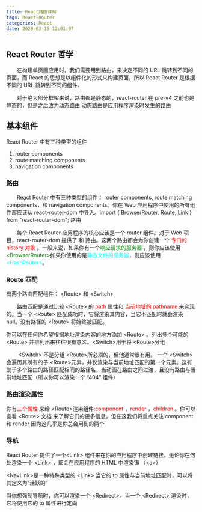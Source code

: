 ```yaml
---
title: React路由详解
tags: React-Router
categories: React
date: 2020-03-15 12:01:07
---
```


## React Router 哲学

&emsp;&emsp;在构建单页面应用时，我们需要用到路由，来决定不同的 URL 跳转到不同的页面，而 React 的思想是以组件化的形式来构建页面，所以 React Router 是根据不同的 URL 跳转到不同的组件。

&emsp;&emsp;对于绝大部分框架来说，路由都是静态的，react-router 在 pre-v4 之前也是静态的，但是之后改为动态路由
动态路由是应用程序渲染时发生的路由

## 基本组件

React Router 中有三种类型的组件

1. router components
2. route matching components
3. navigation components

### 路由

&emsp;&emsp;React Router 中有三种类型的组件： router components, route matching components，和 navigation components。你在 Web 应用程序中使用的所有组件都应该从 react-router-dom 中导入。import { BrowserRouter, Route, Link } from "react-router-dom";
路由

&emsp;&emsp;每个 React Router 应用程序的核心应该是一个 router 组件。对于 Web 项目，react-router-dom 提供了 <BrowserRouter> 和 <HashRouter> 路由。这两个路由都会为你创建一个 <font color="red">专门的 history 对象</font> 。一般来说，如果你有一个<font color="green">响应请求的服务器</font> ，则你应该使用 <font color="green">&lt;BrowserRouter&gt;</font>如果你使用的是<font color="#00FFFF">静态文件的服务器</font>，则应该使用<font color="#00FFFF">&lt;HashRouter&gt;</font>。

### Route 匹配

有两个路由匹配组件： &lt;Route&gt; 和 &lt;Switch&gt;

&emsp;&emsp;路由匹配是通过比较 &lt;Route&gt; 的 <font color="red">path</font> 属性和 <font color="red">当前地址的 pathname</font> 来实现的。当一个 &lt;Route&gt; 匹配成功时，它将渲染其内容，当它不匹配时就会渲染 null。没有路径的 &lt;Route&gt; 将始终被匹配。

你可以在任何你希望根据地址渲染内容的地方添加 &lt;Route&gt; 。列出多个可能的 &lt;Route&gt; 并排列出来往往很有意义。&lt;Switch&gt;用于将 &lt;Route&gt;分组

&emsp;&emsp; &lt;Switch&gt; 不是分组 &lt;Route&gt;所必须的，但他通常很有用。 一个 &lt;Switch&gt;会遍历其所有的子 &lt;Route&gt;元素，并仅渲染与当前地址匹配的第一个元素。这有助于多个路由的路径匹配相同的路径名，当动画在路由之间过渡，且没有路由与当前地址匹配（所以你可以渲染一个 “404” 组件）

### 路由渲染属性

你有<font color="red">三个属性</font> 来给 &lt;Route&gt;渲染组件:<font color="red">component </font> ，<font color="red">render</font> ，<font color="red">children</font> 。你可以查看 &lt;Route&gt; 文档 来了解它们的更多信息，但在这我们将重点关注 component 和 render 因为这几乎是你总会用到的两个

### 导航

React Router 提供了一个&lt;Link&gt; 组件来在你的应用程序中创建链接。无论你在何处渲染一个 &lt;Link&gt; ，都会在应用程序的 HTML 中渲染锚 （&lt;a&gt;）

&lt;NavLink&gt;是一种特殊类型的 &lt;Link&gt; 当它的 to 属性与当前地址匹配时，可以将其定义为“活跃的”

当你想强制导航时，你可以渲染一个 &lt;Redirect&gt;。当一个 &lt;Redirect&gt; 渲染时，它将使用它的 to 属性进行定向
